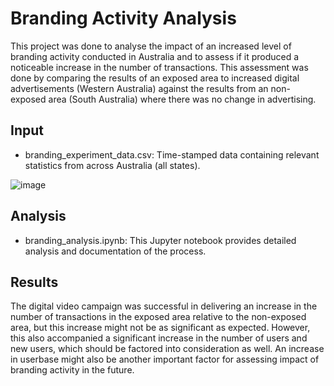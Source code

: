 # Branding Activity Analysis
This project was done to analyse the impact of an increased level of branding activity conducted in Australia and to assess if it produced a noticeable increase in the number of transactions. This assessment was done by comparing the results of an exposed area to increased digital advertisements (Western Australia) against the results from an non-exposed area (South Australia) where there was no change in advertising.

## Input
* branding_experiment_data.csv: Time-stamped data containing relevant statistics from across Australia (all states). 

![image](https://user-images.githubusercontent.com/62014067/127532383-c85494ba-4e55-4eea-b23b-92b7d362eee4.png)

## Analysis
* branding_analysis.ipynb: This Jupyter notebook provides detailed analysis and documentation of the process.

## Results
The digital video campaign was successful in delivering an increase in the number of transactions in the exposed area relative to the non-exposed area, but this increase might not be as significant as expected. However, this also accompanied a significant increase in the number of users and new users, which should be factored into consideration as well. An increase in userbase might also be another important factor for assessing impact of branding activity in the future.
